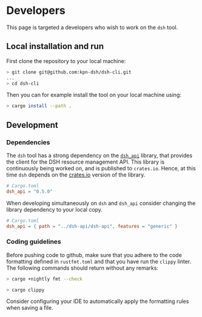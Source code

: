 # Developers

This page is targeted a developers who wish to work on the `dsh` tool.

## Local installation and run

First clone the repository to your local machine:

```bash
> git clone git@github.com:kpn-dsh/dsh-cli.git
...
> cd dsh-cli
```

Then you can for example install the tool on your local machine using:

```bash
> cargo install --path .
```

## Development

### Dependencies

The `dsh` tool has a strong dependency on the [`dsh_api`](dsh_api) library,
that provides the client for the DSH resource management API.
This library is continuously being worked on, and is published to `crates.io`.
Hence, at this time `dsh` depends on the [crates.io](https://crates.io/crates/dsh_api)
version of the library.

```toml
# Cargo.toml
dsh_api = "0.5.0"
```

When developing simultaneously on `dsh` and `dsh_api` consider changing the library dependency
to your local copy.

```toml
# Cargo.toml
dsh_api = { path = "../dsh-api/dsh-api", features = "generic" }
```

### Coding guidelines

Before pushing code to github, make sure that you adhere to the code formatting defined in
`rustfmt.toml` and that you have run the `clippy` linter. The following commands should
return without any remarks:

```bash
> cargo +nightly fmt --check
```

```bash
> cargo clippy
```

Consider configuring your IDE to automatically apply the formatting rules when saving a file.
